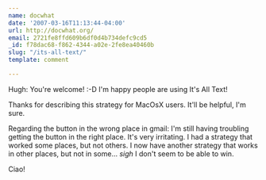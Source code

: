 ```yaml
---
name: docwhat
date: '2007-03-16T11:13:44-04:00'
url: http://docwhat.org/
email: 2721fe8ffd609b6df0d4b734defc9cd5
_id: f78dac68-f862-4344-a02e-2fe8ea40460b
slug: "/its-all-text/"
template: comment

---
```


Hugh: You're welcome! :-D  I'm happy people are using It's All Text!

Thanks for describing this strategy for MacOsX users.  It'll be helpful, I'm sure.

Regarding the button in the wrong place in gmail:  I'm still having troubling getting the button in the right place.  It's very irritating.  I had a strategy that worked some places, but not others.  I now have another strategy that works in other places, but not in some...  *sigh* I don't seem to be able to win.

Ciao!
